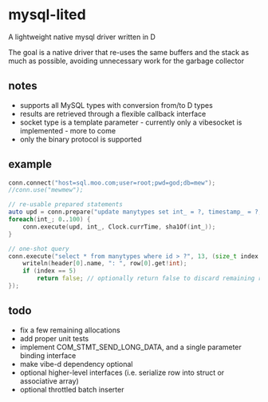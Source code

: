 # mysql-lited
A lightweight native mysql driver written in D

The goal is a native driver that re-uses the same buffers and the stack as much as possible, avoiding unnecessary work for the garbage collector


## notes
- supports all MySQL types with conversion from/to D types
- results are retrieved through a flexible callback interface
- socket type is a template parameter - currently only a vibesocket is implemented - more to come
- only the binary protocol is supported


## example
```d
conn.connect("host=sql.moo.com;user=root;pwd=god;db=mew");
//conn.use("mewmew");

// re-usable prepared statements
auto upd = conn.prepare("update manytypes set int_ = ?, timestamp_ = ?, blob_ = ?");
foreach(int_; 0..100) {
    conn.execute(upd, int_, Clock.currTime, sha1Of(int_));
}

// one-shot query
conn.execute("select * from manytypes where id > ?", 13, (size_t index /*optional*/, MySQLHeader header /*optional*/, MySQLRow row) {
    writeln(header[0].name, ": ", row[0].get!int);
    if (index == 5)
        return false; // optionally return false to discard remaining results
});
```

## todo
- fix a few remaining allocations
- add proper unit tests
- implement COM_STMT_SEND_LONG_DATA, and a single parameter binding interface
- make vibe-d dependency optional
- optional higher-level interfaces (i.e. serialize row into struct or associative array)
- optional throttled batch inserter

